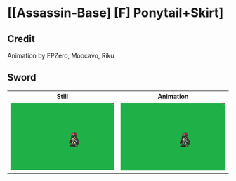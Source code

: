 # [\[Assassin-Base\] \[F\] Ponytail+Skirt]

## Credit

Animation by FPZero, Moocavo, Riku
	
## Sword

| Still | Animation |
| :---: | :-------: |
| ![Sword still](./Sword_000.png) | ![Sword animation](./Sword.gif) |
